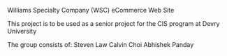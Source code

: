 Williams Specialty Company (WSC)
eCommerce Web Site

This project is to be used as a senior project for the CIS program at Devry University

The group consists of:
Steven Law
Calvin Choi
Abhishek Panday